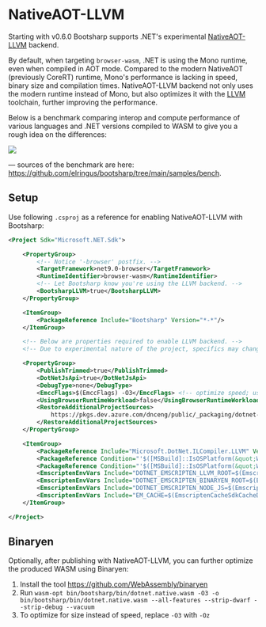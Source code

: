 ﻿# NativeAOT-LLVM

Starting with v0.6.0 Bootsharp supports .NET's experimental [NativeAOT-LLVM](https://github.com/dotnet/runtimelab/tree/feature/NativeAOT-LLVM) backend.

By default, when targeting `browser-wasm`, .NET is using the Mono runtime, even when compiled in AOT mode. Compared to the modern NativeAOT (previously CoreRT) runtime, Mono's performance is lacking in speed, binary size and compilation times. NativeAOT-LLVM backend not only uses the modern runtime instead of Mono, but also optimizes it with the [LLVM](https://llvm.org) toolchain, further improving the performance.

Below is a benchmark comparing interop and compute performance of various languages and .NET versions compiled to WASM to give you a rough idea on the differences:

![](/img/llvm-bench.png)

— sources of the benchmark are here: https://github.com/elringus/bootsharp/tree/main/samples/bench.

## Setup

Use following `.csproj` as a reference for enabling NativeAOT-LLVM with Bootsharp:

```xml
<Project Sdk="Microsoft.NET.Sdk">

    <PropertyGroup>
        <!-- Notice '-browser' postfix. -->
        <TargetFramework>net9.0-browser</TargetFramework>
        <RuntimeIdentifier>browser-wasm</RuntimeIdentifier>
        <!-- Let Bootsharp know you're using the LLVM backend. -->
        <BootsharpLLVM>true</BootsharpLLVM>
    </PropertyGroup>

    <ItemGroup>
        <PackageReference Include="Bootsharp" Version="*-*"/>
    </ItemGroup>

    <!-- Below are properties required to enable LLVM backend. -->
    <!-- Due to experimental nature of the project, specifics may change over time. -->

    <PropertyGroup>
        <PublishTrimmed>true</PublishTrimmed>
        <DotNetJsApi>true</DotNetJsApi>
        <DebugType>none</DebugType>
        <EmccFlags>$(EmccFlags) -O3</EmccFlags> <!-- optimize speed; use -Oz for min. size -->
        <UsingBrowserRuntimeWorkload>false</UsingBrowserRuntimeWorkload>
        <RestoreAdditionalProjectSources>
            https://pkgs.dev.azure.com/dnceng/public/_packaging/dotnet-experimental/nuget/v3/index.json;
        </RestoreAdditionalProjectSources>
    </PropertyGroup>

    <ItemGroup>
        <PackageReference Include="Microsoft.DotNet.ILCompiler.LLVM" Version="10.0.0-*"/>
        <PackageReference Condition="'$([MSBuild]::IsOSPlatform(&quot;Windows&quot;))' == 'true'" Include="runtime.win-x64.Microsoft.DotNet.ILCompiler.LLVM" Version="10.0.0-*"/>
        <PackageReference Condition="'$([MSBuild]::IsOSPlatform(&quot;Windows&quot;))' == 'false'" Include="runtime.linux-x64.Microsoft.DotNet.ILCompiler.LLVM" Version="10.0.0-*"/>
        <EmscriptenEnvVars Include="DOTNET_EMSCRIPTEN_LLVM_ROOT=$(EmscriptenUpstreamBinPath)"/>
        <EmscriptenEnvVars Include="DOTNET_EMSCRIPTEN_BINARYEN_ROOT=$(EmscriptenSdkToolsPath)"/>
        <EmscriptenEnvVars Include="DOTNET_EMSCRIPTEN_NODE_JS=$(EmscriptenNodeBinPath)node$(ExecutableExtensionName)"/>
        <EmscriptenEnvVars Include="EM_CACHE=$(EmscriptenCacheSdkCacheDir)"/>
    </ItemGroup>

</Project>
```

## Binaryen

Optionally, after publishing with NativeAOT-LLVM, you can further optimize the produced WASM using Binaryen:

1. Install the tool https://github.com/WebAssembly/binaryen
2. Run `wasm-opt bin/bootsharp/bin/dotnet.native.wasm -O3 -o bin/bootsharp/bin/dotnet.native.wasm --all-features --strip-dwarf --strip-debug --vacuum`
3. To optimize for size instead of speed, replace `-O3` with `-Oz`
